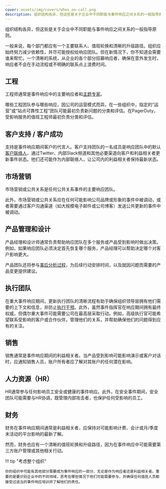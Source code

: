 ```yaml
---
cover: assets/img/covers/whos_on-call.png
description: 组织结构各异，但这些是关于企业中不同职能与事件响应之间关系的一般指导原则。
---
```

组织结构各异，但这些是关于企业中不同职能与事件响应之间关系的一般指导原则。

一般来说，每个部门都应有一个主要联系人、值班轮换和清晰的升级路径。组织应始终努力减少依赖性，并尽可能授权给响应团队。但在新情况下，你不知道会需要谁来帮忙。一个清晰的系统，从企业的各个部分招募响应者，确保在意外发生时，响应者不会在手动流程或不明确的联系点上浪费时间。

## 工程

工程师通常是事件响应中的主要响应者和[主题专家](../before/different_roles.md)。

哪些工程团队参与哪些响应，因公司的运营模式而异。在一些组织中，指定的“运营”或“站点可靠性工程”团队可能最初负责新问题的分类和评估。在PagerDuty，受影响服务的值班工程师最初负责分类和评估。

## 客户支持 / 客户成功

支持是事件响应期间客户的代言人。客户支持团队的一名成员是响应团队中的默认[客户联络人](../training/customer_liaison.md)，通过Twitter、内部Slack频道和其他必要渠道向客户和利益相关者更新事件状态。他们还可能作为内部联络人，让公司内的利益相关者保持最新状态。

## 市场营销

市场营销或公共关系是任何公共关系事件的主要响应团队。

此外，市场营销或公共关系应在任何可能影响公司品牌或形象的事件中被调动，或者需要通过客户沟通渠道（如大规模电子邮件或公司博客）发送公共更新的事件中被调动。

## 产品管理和设计

产品经理和设计师通常负责帮助响应团队在多个服务或产品受到影响时做出决策。例如，如果响应团队必须决定首先恢复哪个服务，产品经理可以帮助决定哪个对客户影响更大。

产品团队还将参与[事后分析过程](../after/post_mortem_process.md)，为后续行动安排时间，以及就因问题而需要的产品变更提供建议。

## 执行团队

在重大事件响应期间，更新执行团队的清晰流程有助于确保组织领导层拥有他们需要的上下文和信息，并防止[执行干预](../training/glossary.md#executive-swoop)。此外，虽然事件指挥官在响应期间拥有最终权威，但偶尔重大事件可能需要公司在最高层采取行动。例如，高级执行官可能希望联系受影响的客户或合作伙伴，管理他们的关系，并帮助确保他们的问题得到应有的关注。

## 销售

销售通常是事件响应期间的利益相关者。当产品受到影响可能影响演示或客户对话时，应通知销售人员，账户所有者应了解对其账户的任何潜在影响。

## 人力资源（HR）

HR通常参与任何影响员工安全或健康的事件响应。此外，在安全事件期间，安全团队可能需要与HR协调，既管理内部攻击者，也保护任何受影响的员工。

## 财务

财务在事件响应期间通常是利益相关者，应保持对可能影响计费、会计或月/季度末活动的平台影响的最新了解。

然而，财务也应有一个清晰的值班轮换和升级路径，因为在事件响应中可能需要第三方账户管理或其他相关行动。

!!! tip "考虑整个组织"

    你的组织中可能有其他部分需要成为事件响应的一部分，无论是作为响应者还是利益相关者。重要的是要识别企业中的不同领域，思考在哪些情况下他们可能需要参与，并确保任何值班人员都接受过适当的事件响应培训并了解他们的责任。